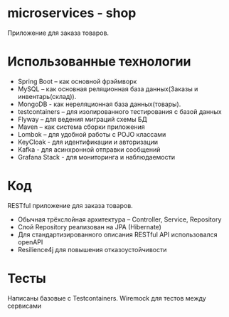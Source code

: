 # microservices - shop

Приложение для заказа товаров.

# Использованные технологии

* Spring Boot – как основной фрэймворк
* MySQL – как основная реляционная база данных(Заказы и инвентарь(склад)).
* MongoDB - как нереляционная база данных(товары).
* testcontainers – для изолированного тестирования с базой данных
* Flyway – для ведения миграций схемы БД
* Maven – как система сборки приложения
* Lombok – для удобной работы с POJO классами
* KeyCloak - для идентификации и авторизации
* Kafka - для асинхронной отправки сообщений
* Grafana Stack - для мониторинга и наблюдаемости

# Код

RESTful приложение для заказа товаров.

* Обычная трёхслойная
  архитектура – Controller, Service, Repository
* Слой Repository реализован на JPA (Hibernate)
* Для стандартизированного описания RESTful API использовался openAPI
* Resilience4j для повышения отказоустойчивости


# Тесты

Написаны базовые с Testcontainers. Wiremock для тестов между сервисами

